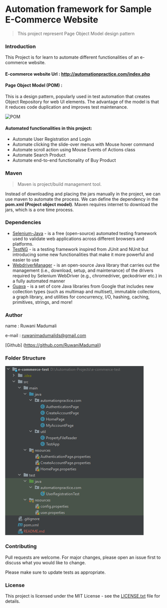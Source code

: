 # Automation framework for Sample E-Commerce Website
>This project represent Page Object Model design pattern

### Introduction
This Project is for learn to automate different functionalities of an e-commerce website.

#### E-commerce website Url : http://automationpractice.com/index.php

#### Page Object Model (POM) :  
This is a design pattern, popularly used in test automation that creates Object Repository for web UI elements. The advantage of the model is that it reduces code duplication and improves test maintenance.


![POM](https://www.trentia.net/wp-content/uploads/2021/06/IMG2.jpg)

#### Automated functionalities in this project:

- Automate User Registration and Login
- Automate clicking the slide-over menus with Mouse hover command
- Automate scroll action using Mouse Events of Actions class
- Automate Search Product
- Automate end-to-end functionality of Buy Product

<!--
#### Testing Registration and Login of the Online Shopping Website

* Can a guest purchase product as guest user?
* Can a guest able to  register on the website easily?
* Once registered,  can a user able to login successfully?
* Can a registered user able to view all the products listed on the website?
* Are the user sessions being maintained for the intended time period?
* Is the user’s session timing out and expiring after defined time?
* Is registered user is able to view and modify it's user account information?
* Is registered user is not able to access user account after logout?

#### Testing Search feature of the Online Shopping Website

* Is website having multiple filters to search products like., price range, category, brands etc.?
* Are relevant Products are displaying after applying single or multiple search filters?
-->

### Maven
> Maven is project/build management tool.

Instead of downloading and placing the jars manually in the project, we can use maven to automate the process. We can define the dependency in the **pom.xml (Project object model)**. Maven requires internet to download the jars, which is a one time process.

### Dependencies

* [Selenium-Java](https://mvnrepository.com/artifact/org.seleniumhq.selenium/selenium-java) - is a free (open-source) automated testing framework used to validate web applications across different browsers and platforms.
* [TestNG](https://mvnrepository.com/artifact/org.testng/testng) -  is a testing framework inspired from JUnit and NUnit but introducing some new functionalities that make it more powerful and easier to use
* [WebdriverManager](https://mvnrepository.com/artifact/io.github.bonigarcia/webdrivermanager) - is an open-source Java library that carries out the management (i.e., download, setup, and maintenance) of the drivers required by Selenium WebDriver (e.g., chromedriver, geckodriver etc.) in a fully automated manner
* [Guava](https://mvnrepository.com/artifact/com.google.guava/guava) - is a set of core Java libraries from Google that includes new collection types (such as multimap and multiset), immutable collections, a graph library, and utilities for concurrency, I/O, hashing, caching, primitives, strings, and more!

### Author

name  : Ruwani Madumali

e-mail : ruwanimadumalids@gmail.com

[Github] (https://github.com/RuwaniMadumali)

### Folder Structure
![Ait text](src/screen-shots/Folder-Structure.PNG)

### Contributing
Pull requests are welcome. For major changes, please open an issue first to discuss what you would like to change.

Please make sure to update tests as appropriate.

### License
This project is licensed under the MIT License - see the [LICENSE.txt](.LICENSE) file for details.